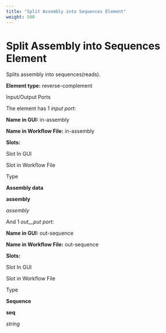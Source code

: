 ```yaml
---
title: "Split Assembly into Sequences Element"
weight: 500
---
```



# Split Assembly into Sequences Element

Splits assembly into sequences(reads).

**Element type:** reverse-complement

Input/Output Ports

The element has 1 _input port_:

**Name in GUI:** in-assembly

**Name in Workflow File:** in-assembly

**Slots:**

Slot In GUI

Slot in Workflow File

Type

**Assembly data**

**assembly**

_assembly_

And 1 _out__put port_:

**Name in GUI:** out-sequence

**Name in Workflow File:** out-sequence

**Slots:**

Slot In GUI

Slot in Workflow File

Type

**Sequence**

**seq**

_string_
